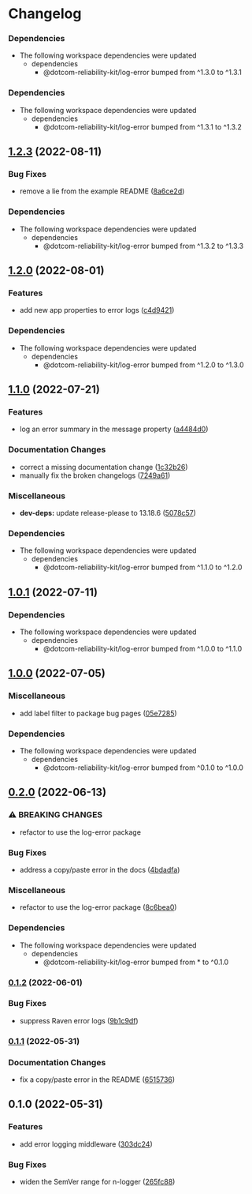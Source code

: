 # Changelog

### Dependencies

* The following workspace dependencies were updated
  * dependencies
    * @dotcom-reliability-kit/log-error bumped from ^1.3.0 to ^1.3.1

### Dependencies

* The following workspace dependencies were updated
  * dependencies
    * @dotcom-reliability-kit/log-error bumped from ^1.3.1 to ^1.3.2

## [1.2.3](https://github.com/Financial-Times/dotcom-reliability-kit/compare/middleware-log-errors-v1.2.2...middleware-log-errors-v1.2.3) (2022-08-11)


### Bug Fixes

* remove a lie from the example README ([8a6ce2d](https://github.com/Financial-Times/dotcom-reliability-kit/commit/8a6ce2dbb21c6a8c7a2560ec58ac42852ae34f64))


### Dependencies

* The following workspace dependencies were updated
  * dependencies
    * @dotcom-reliability-kit/log-error bumped from ^1.3.2 to ^1.3.3

## [1.2.0](https://github.com/Financial-Times/dotcom-reliability-kit/compare/middleware-log-errors-v1.1.0...middleware-log-errors-v1.2.0) (2022-08-01)


### Features

* add new app properties to error logs ([c4d9421](https://github.com/Financial-Times/dotcom-reliability-kit/commit/c4d9421f1e10c442b3f9ea81c33d77bb10596c61))


### Dependencies

* The following workspace dependencies were updated
  * dependencies
    * @dotcom-reliability-kit/log-error bumped from ^1.2.0 to ^1.3.0

## [1.1.0](https://github.com/Financial-Times/dotcom-reliability-kit/compare/middleware-log-errors-v1.0.1...middleware-log-errors-v1.1.0) (2022-07-21)


### Features

* log an error summary in the message property ([a4484d0](https://github.com/Financial-Times/dotcom-reliability-kit/commit/a4484d0aca72bf730f1ea2df2773f33e346a3f53))


### Documentation Changes

* correct a missing documentation change ([1c32b26](https://github.com/Financial-Times/dotcom-reliability-kit/commit/1c32b26f213290794de289fd4fb6754e3b46af00))
* manually fix the broken changelogs ([7249a61](https://github.com/Financial-Times/dotcom-reliability-kit/commit/7249a6177c7bed3ea4b53254aef259b9b5fe2d4c))


### Miscellaneous

* **dev-deps:** update release-please to 13.18.6 ([5078c57](https://github.com/Financial-Times/dotcom-reliability-kit/commit/5078c57d651afc624d1fac0934f983cc0d5bd428))


### Dependencies

* The following workspace dependencies were updated
  * dependencies
    * @dotcom-reliability-kit/log-error bumped from ^1.1.0 to ^1.2.0

## [1.0.1](https://github.com/Financial-Times/dotcom-reliability-kit/compare/middleware-log-errors-v1.0.0...middleware-log-errors-v1.0.1) (2022-07-11)


### Dependencies

* The following workspace dependencies were updated
  * dependencies
    * @dotcom-reliability-kit/log-error bumped from ^1.0.0 to ^1.1.0

## [1.0.0](https://github.com/Financial-Times/dotcom-reliability-kit/compare/middleware-log-errors-v0.2.0...middleware-log-errors-v1.0.0) (2022-07-05)


### Miscellaneous

* add label filter to package bug pages ([05e7285](https://github.com/Financial-Times/dotcom-reliability-kit/commit/05e7285c87ecbad909d86414579e970173af344f))


### Dependencies

* The following workspace dependencies were updated
  * dependencies
    * @dotcom-reliability-kit/log-error bumped from ^0.1.0 to ^1.0.0

## [0.2.0](https://github.com/Financial-Times/dotcom-reliability-kit/compare/middleware-log-errors-v0.1.2...middleware-log-errors-v0.2.0) (2022-06-13)


### ⚠ BREAKING CHANGES

* refactor to use the log-error package

### Bug Fixes

* address a copy/paste error in the docs ([4bdadfa](https://github.com/Financial-Times/dotcom-reliability-kit/commit/4bdadfa2ee6b8099156a08a94440417726ec1c7c))


### Miscellaneous

* refactor to use the log-error package ([8c6bea0](https://github.com/Financial-Times/dotcom-reliability-kit/commit/8c6bea05ede2f6515388e8b5b7037684c2c9ea26))


### Dependencies

* The following workspace dependencies were updated
  * dependencies
    * @dotcom-reliability-kit/log-error bumped from * to ^0.1.0

### [0.1.2](https://github.com/Financial-Times/dotcom-reliability-kit/compare/middleware-log-errors-v0.1.1...middleware-log-errors-v0.1.2) (2022-06-01)


### Bug Fixes

* suppress Raven error logs ([9b1c9df](https://github.com/Financial-Times/dotcom-reliability-kit/commit/9b1c9dfcbe61b786d8fd418f010397625f7ad465))

### [0.1.1](https://github.com/Financial-Times/dotcom-reliability-kit/compare/middleware-log-errors-v0.1.0...middleware-log-errors-v0.1.1) (2022-05-31)


### Documentation Changes

* fix a copy/paste error in the README ([6515736](https://github.com/Financial-Times/dotcom-reliability-kit/commit/6515736245658e035398e45ee53671f6b9a879ae))

## 0.1.0 (2022-05-31)


### Features

* add error logging middleware ([303dc24](https://github.com/Financial-Times/dotcom-reliability-kit/commit/303dc24f79e4c4ee5b610d856ee6227f6b9ce2e0))


### Bug Fixes

* widen the SemVer range for n-logger ([265fc88](https://github.com/Financial-Times/dotcom-reliability-kit/commit/265fc88554750a3c07909d9039b33b5171815d66))
